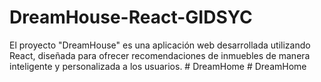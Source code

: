 # DreamHouse-React-GIDSYC
 El proyecto "DreamHouse" es una aplicación web desarrollada utilizando React, diseñada para ofrecer recomendaciones de inmuebles de manera inteligente y personalizada a los usuarios. 
#   D r e a m H o m e  
 #   D r e a m H o m e  
 